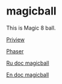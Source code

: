 # magicball
This is Magic 8 ball.

[Priview](https://rufus.pro/magicball/)

[Phaser](http://phaser.io/)

[Ru doc magicball](https://ru.wikipedia.org/wiki/Magic_8_ball)

[En doc magicball](https://en.wikipedia.org/wiki/Magic_8-Ball)

